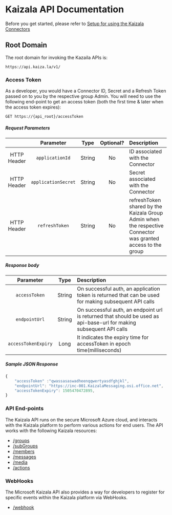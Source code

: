 # Kaizala API Documentation

Before you get started, please refer to [Setup for using the Kaizala Connectors](setup.md)

## Root Domain

The root domain for invoking the Kazaila APIs is:

    https://api.kaiza.la/v1/

### Access Token

As a developer, you would have a Connector ID, Secret and a Refresh Token passed on to you by the respective group Admin. You will need to use the following end-point to get an access token (both the first time & later when the access token expires):

    GET https://{api_root}/accessToken

##### Request Parameters

|            	| Parameter         	| Type   	| Optional? 	| Description |
| :---: | :---: | :---: | :---:	| :--- |
| HTTP Header 	| `applicationId`     	| String 	| No        	| ID associated with the Connector 	|
| HTTP Header 	| `applicationSecret` 	| String 	| No        	| Secret associated with the Connector |
| HTTP Header 	| `refreshToken`      	| String 	| No        	| refreshToken shared by the Kaizala Group Admin when the respective Connector was granted access to the group |

##### Response body

| Parameter | Type | Description |
| :---: | :---: | :--- |
| `accessToken` | String | On successful auth, an application token is returned that can be used for making subsequent API calls |
| `endpointUrl` | String | On successful auth, an endpoint url is returned that should be used as api-base-url for making subsequent API calls |
| `accessTokenExpiry` | Long | It indicates the expiry time for accessToken in epoch time(milliseconds) |

##### Sample JSON Response

```javascript
{ 
    "accessToken" :"qwassasaswadheenqqwertyasdfghjkl",
    "endpointUrl": "https://inc-001.KaizalaMessaging.osi.office.net",
    "accessTokenExpiry": 1505470472895,
}
```

### API End-points

The Kaizala API runs on the secure Microsoft Azure cloud, and interacts with the Kaizala platform to perform various actions for end users.
The API works with the following Kaizala resources:

*   [/groups](groups.md)
*   [/subGroups](subGroups.md)
*   [/members](members.md)
*   [/messages](messages.md)
*   [/media](media.md)
*   [/actions](actions.md)

### WebHooks

The Microsoft Kaizala API also provides a way for developers to register for specific events within the Kaizala platform via WebHooks.

*   [/webhook](webHooks.md)


